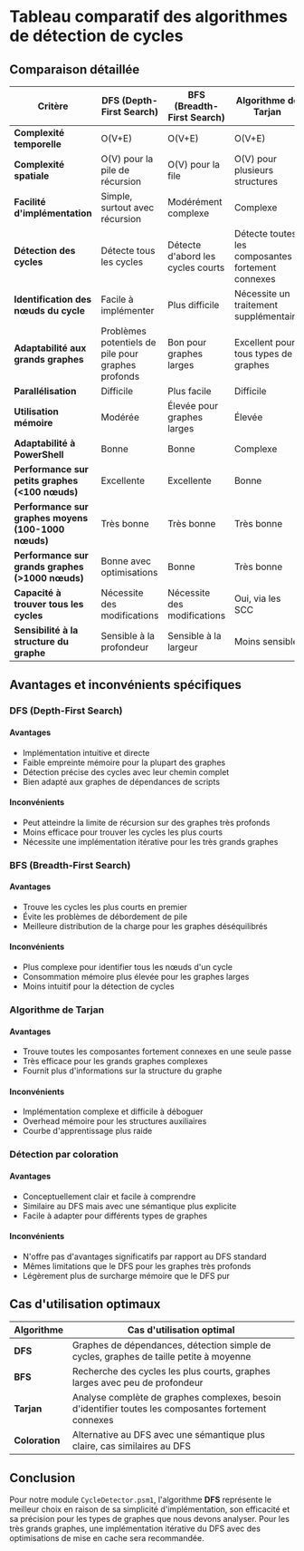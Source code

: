 # Tableau comparatif des algorithmes de détection de cycles

## Comparaison détaillée

| Critère | DFS (Depth-First Search) | BFS (Breadth-First Search) | Algorithme de Tarjan | Détection par coloration |
|---------|--------------------------|----------------------------|----------------------|--------------------------|
| **Complexité temporelle** | O(V+E) | O(V+E) | O(V+E) | O(V+E) |
| **Complexité spatiale** | O(V) pour la pile de récursion | O(V) pour la file | O(V) pour plusieurs structures | O(V) pour le tableau de couleurs |
| **Facilité d'implémentation** | Simple, surtout avec récursion | Modérément complexe | Complexe | Simple |
| **Détection des cycles** | Détecte tous les cycles | Détecte d'abord les cycles courts | Détecte toutes les composantes fortement connexes | Détecte tous les cycles |
| **Identification des nœuds du cycle** | Facile à implémenter | Plus difficile | Nécessite un traitement supplémentaire | Facile à implémenter |
| **Adaptabilité aux grands graphes** | Problèmes potentiels de pile pour graphes profonds | Bon pour graphes larges | Excellent pour tous types de graphes | Similaire au DFS |
| **Parallélisation** | Difficile | Plus facile | Difficile | Difficile |
| **Utilisation mémoire** | Modérée | Élevée pour graphes larges | Élevée | Modérée |
| **Adaptabilité à PowerShell** | Bonne | Bonne | Complexe | Bonne |
| **Performance sur petits graphes (<100 nœuds)** | Excellente | Excellente | Bonne | Excellente |
| **Performance sur graphes moyens (100-1000 nœuds)** | Très bonne | Très bonne | Très bonne | Très bonne |
| **Performance sur grands graphes (>1000 nœuds)** | Bonne avec optimisations | Bonne | Très bonne | Bonne avec optimisations |
| **Capacité à trouver tous les cycles** | Nécessite des modifications | Nécessite des modifications | Oui, via les SCC | Nécessite des modifications |
| **Sensibilité à la structure du graphe** | Sensible à la profondeur | Sensible à la largeur | Moins sensible | Sensible à la profondeur |

## Avantages et inconvénients spécifiques

### DFS (Depth-First Search)

#### Avantages
- Implémentation intuitive et directe
- Faible empreinte mémoire pour la plupart des graphes
- Détection précise des cycles avec leur chemin complet
- Bien adapté aux graphes de dépendances de scripts

#### Inconvénients
- Peut atteindre la limite de récursion sur des graphes très profonds
- Moins efficace pour trouver les cycles les plus courts
- Nécessite une implémentation itérative pour les très grands graphes

### BFS (Breadth-First Search)

#### Avantages
- Trouve les cycles les plus courts en premier
- Évite les problèmes de débordement de pile
- Meilleure distribution de la charge pour les graphes déséquilibrés

#### Inconvénients
- Plus complexe pour identifier tous les nœuds d'un cycle
- Consommation mémoire plus élevée pour les graphes larges
- Moins intuitif pour la détection de cycles

### Algorithme de Tarjan

#### Avantages
- Trouve toutes les composantes fortement connexes en une seule passe
- Très efficace pour les grands graphes complexes
- Fournit plus d'informations sur la structure du graphe

#### Inconvénients
- Implémentation complexe et difficile à déboguer
- Overhead mémoire pour les structures auxiliaires
- Courbe d'apprentissage plus raide

### Détection par coloration

#### Avantages
- Conceptuellement clair et facile à comprendre
- Similaire au DFS mais avec une sémantique plus explicite
- Facile à adapter pour différents types de graphes

#### Inconvénients
- N'offre pas d'avantages significatifs par rapport au DFS standard
- Mêmes limitations que le DFS pour les graphes très profonds
- Légèrement plus de surcharge mémoire que le DFS pur

## Cas d'utilisation optimaux

| Algorithme | Cas d'utilisation optimal |
|------------|---------------------------|
| **DFS** | Graphes de dépendances, détection simple de cycles, graphes de taille petite à moyenne |
| **BFS** | Recherche des cycles les plus courts, graphes larges avec peu de profondeur |
| **Tarjan** | Analyse complète de graphes complexes, besoin d'identifier toutes les composantes fortement connexes |
| **Coloration** | Alternative au DFS avec une sémantique plus claire, cas similaires au DFS |

## Conclusion

Pour notre module `CycleDetector.psm1`, l'algorithme **DFS** représente le meilleur choix en raison de sa simplicité d'implémentation, son efficacité et sa précision pour les types de graphes que nous devons analyser. Pour les très grands graphes, une implémentation itérative du DFS avec des optimisations de mise en cache sera recommandée.
